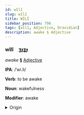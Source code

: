 ```yaml
---
id: wîlî
slug: wîlî
title: WÎLÎ
sidebar_position: 796
tags: [wîlî, Adjective, Dravidian]
description: awake § Adjective
---
```


### wîlî&emsp;<span kind="abugida">ʒɟʓɟ</span>

*awake* **§** [Adjective](../../tags/Adjective)

**IPA**: /ˈwi.li/

**Verb**: to be awake

**Noun**: wakefulness

**Modifier**: awake

<details>
    <summary>Origin</summary>
    Tamil விழி viḻi /ʋiɻi/<br/>
    <em>Dravidian Language Family</em>
</details>